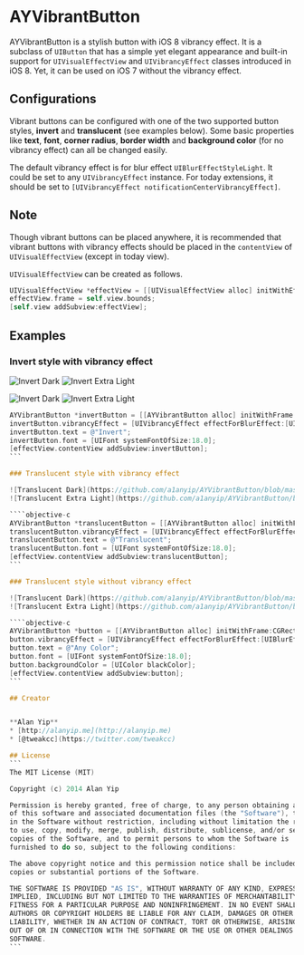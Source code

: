 AYVibrantButton
===============

AYVibrantButton is a stylish button with iOS 8 vibrancy effect. It is a subclass of `UIButton` that has a simple yet elegant appearance and built-in support for `UIVisualEffectView` and `UIVibrancyEffect` classes introduced in iOS 8. Yet, it can be used on iOS 7 without the vibrancy effect.

## Configurations

Vibrant buttons can be configured with one of the two supported button styles, **invert** and **translucent** (see examples below). Some basic properties like **text**, **font**, **corner radius**, **border width** and **background color** (for no vibrancy effect) can all be changed easily.

The default vibrancy effect is for blur effect `UIBlurEffectStyleLight`. It could be set to any `UIVibrancyEffect` instance. For today extensions, it should be set to `[UIVibrancyEffect notificationCenterVibrancyEffect]`.

## Note

Though vibrant buttons can be placed anywhere, it is recommended that vibrant buttons with vibrancy effects should be placed in the `contentView` of `UIVisualEffectView` (except in today view).

`UIVisualEffectView` can be created as follows.

```objective-c
UIVisualEffectView *effectView = [[UIVisualEffectView alloc] initWithEffect:[UIBlurEffect effectWithStyle:UIBlurEffectStyleExtraLight]];
effectView.frame = self.view.bounds;
[self.view addSubview:effectView];
```

## Examples

### Invert style with vibrancy effect

![Invert Dark](https://github.com/a1anyip/AYVibrantButton/blob/master/Readme/invert2-dark.gif?raw=true)
![Invert Extra Light](https://github.com/a1anyip/AYVibrantButton/blob/master/Readme/invert2-extralight.gif?raw=true)

![Invert Dark](https://github.com/a1anyip/AYVibrantButton/blob/master/Readme/invert-dark.gif?raw=true)
![Invert Extra Light](https://github.com/a1anyip/AYVibrantButton/blob/master/Readme/invert-extralight.gif?raw=true)

````objective-c
AYVibrantButton *invertButton = [[AYVibrantButton alloc] initWithFrame:CGRectZero style:AYVibrantButtonStyleInvert];
invertButton.vibrancyEffect = [UIVibrancyEffect effectForBlurEffect:[UIBlurEffect effectWithStyle:UIBlurEffectStyleExtraLight]];
invertButton.text = @"Invert";
invertButton.font = [UIFont systemFontOfSize:18.0];
[effectView.contentView addSubview:invertButton];
```

### Translucent style with vibrancy effect

![Translucent Dark](https://github.com/a1anyip/AYVibrantButton/blob/master/Readme/translucent-dark.gif?raw=true)
![Translucent Extra Light](https://github.com/a1anyip/AYVibrantButton/blob/master/Readme/translucent-extralight.gif?raw=true)

````objective-c
AYVibrantButton *translucentButton = [[AYVibrantButton alloc] initWithFrame:CGRectZero style:AYVibrantButtonStyleTranslucent];
translucentButton.vibrancyEffect = [UIVibrancyEffect effectForBlurEffect:[UIBlurEffect effectWithStyle:UIBlurEffectStyleExtraLight]];
translucentButton.text = @"Translucent";
translucentButton.font = [UIFont systemFontOfSize:18.0];
[effectView.contentView addSubview:translucentButton];
```

### Translucent style without vibrancy effect

![Translucent Dark](https://github.com/a1anyip/AYVibrantButton/blob/master/Readme/anycolor-dark.gif?raw=true)
![Translucent Extra Light](https://github.com/a1anyip/AYVibrantButton/blob/master/Readme/anycolor-extralight.gif?raw=true)

````objective-c
AYVibrantButton *button = [[AYVibrantButton alloc] initWithFrame:CGRectZero style:AYVibrantButtonStyleTranslucent];
button.vibrancyEffect = [UIVibrancyEffect effectForBlurEffect:[UIBlurEffect effectWithStyle:UIBlurEffectStyleExtraLight]];
button.text = @"Any Color";
button.font = [UIFont systemFontOfSize:18.0];
button.backgroundColor = [UIColor blackColor];
[effectView.contentView addSubview:button];
```

## Creator


**Alan Yip**
* [http://alanyip.me](http://alanyip.me)
* [@tweakcc](https://twitter.com/tweakcc)

## License
```
The MIT License (MIT)

Copyright (c) 2014 Alan Yip

Permission is hereby granted, free of charge, to any person obtaining a copy
of this software and associated documentation files (the "Software"), to deal
in the Software without restriction, including without limitation the rights
to use, copy, modify, merge, publish, distribute, sublicense, and/or sell
copies of the Software, and to permit persons to whom the Software is
furnished to do so, subject to the following conditions:

The above copyright notice and this permission notice shall be included in all
copies or substantial portions of the Software.

THE SOFTWARE IS PROVIDED "AS IS", WITHOUT WARRANTY OF ANY KIND, EXPRESS OR
IMPLIED, INCLUDING BUT NOT LIMITED TO THE WARRANTIES OF MERCHANTABILITY,
FITNESS FOR A PARTICULAR PURPOSE AND NONINFRINGEMENT. IN NO EVENT SHALL THE
AUTHORS OR COPYRIGHT HOLDERS BE LIABLE FOR ANY CLAIM, DAMAGES OR OTHER
LIABILITY, WHETHER IN AN ACTION OF CONTRACT, TORT OR OTHERWISE, ARISING FROM,
OUT OF OR IN CONNECTION WITH THE SOFTWARE OR THE USE OR OTHER DEALINGS IN THE
SOFTWARE.
```